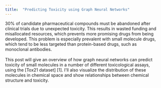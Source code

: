 ```yaml
---
title:  "Predicting Toxicity using Graph Neural Networks"
---
```

<link rel="icon" type="image/x-icon" href="favicon.ico">
30% of candidate pharmaceutical compounds must be abandoned after clinical trials due to unexpected toxicity. This results in wasted funding and misallocated resources, which prevents more promising drugs from being developed. This problem is especially prevalent with small molecule drugs, which tend to be less targeted than protein-based drugs, such as monoclonal antibodies.
<br><br>
This post will give an overview of how graph neural networks can predict toxicity of small molecules in a number of different toxicological assays, using the [Tox21 dataset] [1]. I'll also visualize the distribution of these molecules in chemical space and show relationships between chemical structure and toxicity.



[1]: https://tripod.nih.gov/tox21/challenge/